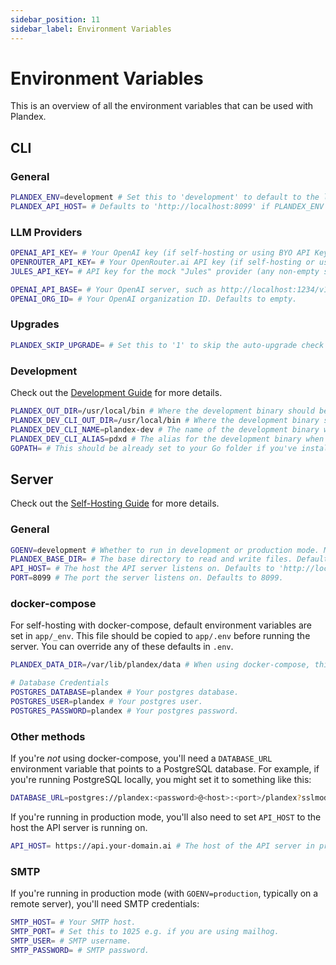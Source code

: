 ```yaml
---
sidebar_position: 11
sidebar_label: Environment Variables
---
```


# Environment Variables

This is an overview of all the environment variables that can be used with Plandex.

## CLI

### General

```bash
PLANDEX_ENV=development # Set this to 'development' to default to the local development server instead of Plandex Cloud when working on Plandex itself.
PLANDEX_API_HOST= # Defaults to 'http://localhost:8099' if PLANDEX_ENV is development, otherwise it's 'https://api.plandex.ai'—override this to use a different host.
```

### LLM Providers

```bash
OPENAI_API_KEY= # Your OpenAI key (if self-hosting or using BYO API Key mode with Plandex Cloud)
OPENROUTER_API_KEY= # Your OpenRouter.ai API key (if self-hosting or using BYO API Key mode with Plandex Cloud)
JULES_API_KEY= # API key for the mock "Jules" provider (any non-empty string will work for the mock).

OPENAI_API_BASE= # Your OpenAI server, such as http://localhost:1234/v1 Defaults to empty.
OPENAI_ORG_ID= # Your OpenAI organization ID. Defaults to empty.
```

### Upgrades

```bash
PLANDEX_SKIP_UPGRADE= # Set this to '1' to skip the auto-upgrade check when running the CLI.
```

### Development

Check out the [Development Guide](./development.md) for more details.

```bash
PLANDEX_OUT_DIR=/usr/local/bin # Where the development binary should be output when using dev.sh
PLANDEX_DEV_CLI_OUT_DIR=/usr/local/bin # Where the development binary should be output when using dev.sh
PLANDEX_DEV_CLI_NAME=plandex-dev # The name of the development binary when using dev.sh
PLANDEX_DEV_CLI_ALIAS=pdxd # The alias for the development binary when using dev.sh
GOPATH= # This should be already set to your Go folder if you've installed Golang.
```

## Server

Check out the [Self-Hosting Guide](./hosting/self-hosting/local-mode-quickstart.md) for more details.

### General

```bash
GOENV=development # Whether to run in development or production mode. Must be 'development' or 'production'
PLANDEX_BASE_DIR= # The base directory to read and write files. Defaults to '$HOME/plandex-server' in development mode, '/plandex-server' in production.
API_HOST= # The host the API server listens on. Defaults to 'http://localhost:$PORT'. In production mode, should be a host like 'https://api.your-domain.ai'.
PORT=8099 # The port the server listens on. Defaults to 8099.
```

### docker-compose

For self-hosting with docker-compose, default environment variables are set in `app/_env`. This file should be copied to `app/.env` before running the server. You can override any of these defaults in `.env`. 

```bash
PLANDEX_DATA_DIR=/var/lib/plandex/data # When using docker-compose, this is the directory *on your machine* that the Plandex server will use to store data—it will be mounted to the Docker container as a volume.

# Database Credentials
POSTGRES_DATABASE=plandex # Your postgres database.
POSTGRES_USER=plandex # Your postgres user.
POSTGRES_PASSWORD=plandex # Your postgres password.
```

### Other methods

If you're *not* using docker-compose, you'll need a `DATABASE_URL` environment variable that points to a PostgreSQL database. For example, if you're running PostgreSQL locally, you might set it to something like this:

```bash
DATABASE_URL=postgres://plandex:<password>@<host>:<port>/plandex?sslmode=disable
```

If you're running in production mode, you'll also need to set `API_HOST` to the host the API server is running on.

```bash
API_HOST= https://api.your-domain.ai # The host of the API server in production mode. Defaults to 'http://localhost:$PORT' in development mode.
```


### SMTP

If you're running in production mode (with `GOENV=production`, typically on a remote server), you'll need SMTP credentials:

```bash
SMTP_HOST= # Your SMTP host.
SMTP_PORT= # Set this to 1025 e.g. if you are using mailhog.
SMTP_USER= # SMTP username.
SMTP_PASSWORD= # SMTP password.
```
